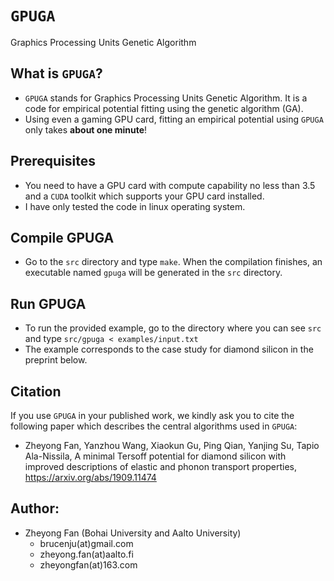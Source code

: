# `GPUGA`
Graphics Processing Units Genetic Algorithm

## What is `GPUGA`?
* `GPUGA` stands for Graphics Processing Units Genetic Algorithm. It is a code for empirical potential fitting using the genetic algorithm (GA).
* Using even a gaming GPU card, fitting an empirical potential using `GPUGA` only takes **about one minute**!

## Prerequisites
* You need to have a GPU card with compute capability no less than 3.5 and a `CUDA` toolkit which supports your GPU card installed.
* I have only tested the code in linux operating system.

## Compile GPUGA
* Go to the `src` directory and type `make`. When the compilation finishes, an executable named `gpuga` will be generated in the `src` directory. 

## Run GPUGA
* To run the provided example, go to the directory where you can see `src` and type `src/gpuga < examples/input.txt`
* The example corresponds to the case study for diamond silicon in the preprint below.

## Citation
If you use `GPUGA` in your published work, we kindly ask you to cite the following paper which describes the central algorithms used in `GPUGA`:
* Zheyong Fan, Yanzhou Wang, Xiaokun Gu, Ping Qian, Yanjing Su, Tapio Ala-Nissila, A minimal Tersoff potential for diamond silicon with improved descriptions of elastic and phonon transport properties, https://arxiv.org/abs/1909.11474

## Author:
* Zheyong Fan (Bohai University and Aalto University)
  * brucenju(at)gmail.com
  * zheyong.fan(at)aalto.fi
  * zheyongfan(at)163.com
  
